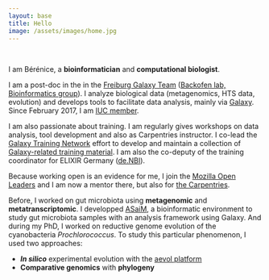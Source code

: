 ```yaml
---
layout: base
title: Hello
image: /assets/images/home.jpg
---
```


<br>

I am Bérénice, a **bioinformatician** and **computational biologist**.

I am a post-doc in the in the [Freiburg Galaxy Team](http://galaxyproject.eu/freiburg) ([Backofen lab, Bioinformatics group](http://www.bioinf.uni-freiburg.de/index.html?en)). I analyze biological data (metagenomics, HTS data, evolution) and develops tools to facilitate data analysis, mainly via [Galaxy](https://galaxyproject.org/). Since February 2017, I am [IUC member](https://new.galaxyproject.org/iuc/). 

I am also passionate about training. I am regularly gives workshops on data analysis, tool development and also as Carpentries instructor. I co-lead the [Galaxy Training Network](https://new.galaxyproject.org/teach/gtn/) effort to develop and maintain a collection of [Galaxy-related training material](http://galaxyproject.github.io/training-material/). I am also the co-deputy of the training coordinator for ELIXIR Germany ([de.NBI](https://www.denbi.de/)).

Because working open is an evidence for me, I join the [Mozilla Open Leaders](https://foundation.mozilla.org/en/opportunity/mozilla-open-leaders/) and I am now a mentor there, but also for [the Carpentries](https://carpentries.org/).

Before, I worked on gut microbiota using **metagenomic** and **metatranscriptomic**. I developped [ASaiM](http://asaim.github.io/), a bioinformatic environment to study gut microbiota samples with an analysis framework using Galaxy. And during my PhD, I worked on reductive genome evolution of the cyanobacteria *Prochlorococcus*. To study this particular phenomenon, I used two approaches:

- ***In silico*** experimental evolution with the [aevol platform](http://www.aevol.fr/)
- **Comparative genomics** with **phylogeny**

